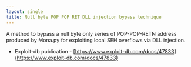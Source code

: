 ```yaml
---
layout: single
title: Null byte POP POP RET DLL injection bypass technique
---
```


A method to bypass a null byte only series of POP-POP-RETN address produced by Mona.py for exploiting local SEH overflows via DLL injection.

- Exploit-db publication - [https://www.exploit-db.com/docs/47833](https://www.exploit-db.com/docs/47833)

